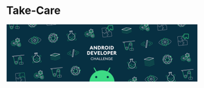 # Take-Care
![Android Dev Challenge](https://github.com/tavishjain/Take-Care/blob/master/AndroidDevChallenge.PNG)
